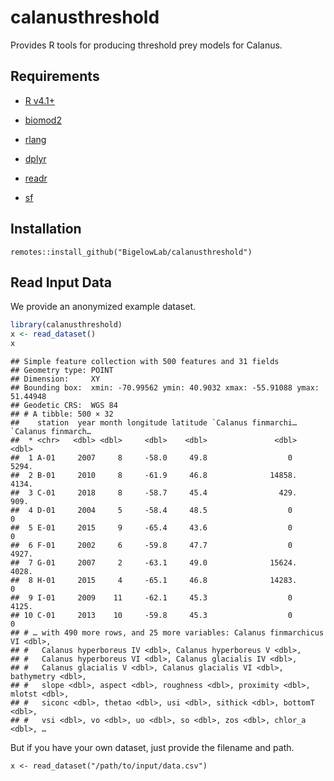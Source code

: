 calanusthreshold
================

Provides R tools for producing threshold prey models for Calanus.

## Requirements

-   [R v4.1+](https://www.r-project.org/)

-   [biomod2](https://CRAN.R-project.org/package=biomod2)

-   [rlang](https://CRAN.R-project.org/package=rlang)

-   [dplyr](https://CRAN.R-project.org/package=dplyr)

-   [readr](https://CRAN.R-project.org/package=readr)

-   [sf](https://CRAN.R-project.org/package=sf)

## Installation

    remotes::install_github("BigelowLab/calanusthreshold")

## Read Input Data

We provide an anonymized example dataset.

``` r
library(calanusthreshold)
x <- read_dataset()
x
```

    ## Simple feature collection with 500 features and 31 fields
    ## Geometry type: POINT
    ## Dimension:     XY
    ## Bounding box:  xmin: -70.99562 ymin: 40.9032 xmax: -55.91088 ymax: 51.44948
    ## Geodetic CRS:  WGS 84
    ## # A tibble: 500 × 32
    ##    station  year month longitude latitude `Calanus finmarchi… `Calanus finmarch…
    ##  * <chr>   <dbl> <dbl>     <dbl>    <dbl>               <dbl>              <dbl>
    ##  1 A-01     2007     8     -58.0     49.8                  0               5294.
    ##  2 B-01     2010     8     -61.9     46.8              14858.              4134.
    ##  3 C-01     2018     8     -58.7     45.4                429.               909.
    ##  4 D-01     2004     5     -58.4     48.5                  0                  0 
    ##  5 E-01     2015     9     -65.4     43.6                  0                  0 
    ##  6 F-01     2002     6     -59.8     47.7                  0               4927.
    ##  7 G-01     2007     2     -63.1     49.0              15624.              4028.
    ##  8 H-01     2015     4     -65.1     46.8              14283.                 0 
    ##  9 I-01     2009    11     -62.1     45.3                  0               4125.
    ## 10 C-01     2013    10     -59.8     45.3                  0                  0 
    ## # … with 490 more rows, and 25 more variables: Calanus finmarchicus VI <dbl>,
    ## #   Calanus hyperboreus IV <dbl>, Calanus hyperboreus V <dbl>,
    ## #   Calanus hyperboreus VI <dbl>, Calanus glacialis IV <dbl>,
    ## #   Calanus glacialis V <dbl>, Calanus glacialis VI <dbl>, bathymetry <dbl>,
    ## #   slope <dbl>, aspect <dbl>, roughness <dbl>, proximity <dbl>, mlotst <dbl>,
    ## #   siconc <dbl>, thetao <dbl>, usi <dbl>, sithick <dbl>, bottomT <dbl>,
    ## #   vsi <dbl>, vo <dbl>, uo <dbl>, so <dbl>, zos <dbl>, chlor_a <dbl>, …

But if you have your own dataset, just provide the filename and path.

    x <- read_dataset("/path/to/input/data.csv")
